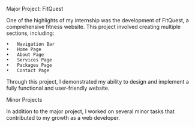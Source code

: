 Major Project: FitQuest

One of the highlights of my internship was the development of FitQuest, a comprehensive fitness website. This project involved creating multiple sections, including:

	•	Navigation Bar
	•	Home Page
	•	About Page
	•	Services Page
	•	Packages Page
	•	Contact Page

Through this project, I demonstrated my ability to design and implement a fully functional and user-friendly website.

Minor Projects

In addition to the major project, I worked on several minor tasks that contributed to my growth as a web developer.
